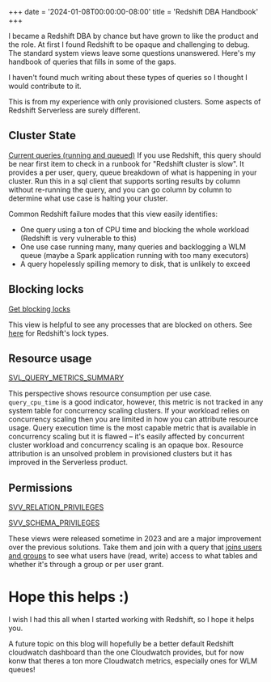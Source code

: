 +++
date = '2024-01-08T00:00:00-08:00'
title = 'Redshift DBA Handbook'
+++

I became a Redshift DBA by chance but have grown to like the product and the role. At first I found Redshift to be opaque and challenging to debug. The standard system views leave some questions unanswered. Here's my handbook of queries that fills in some of the gaps.

I haven't found much writing about these types of queries so I thought I would contribute to it.

This is from my experience with only provisioned clusters. Some aspects of Redshift Serverless are surely different.

## Cluster State
[Current queries (running and queued)](https://github.com/awslabs/amazon-redshift-utils/blob/master/src/AdminScripts/running_queues.sql)
If you use Redshift, this query should be near first item to check in a runbook for "Redshift cluster is slow".
It provides a per user, query, queue breakdown of what is happening in your cluster. Run this in a sql client that supports sorting results by column without re-running the query, and you can go column by column to determine what use case is halting your cluster.

Common Redshift failure modes that this view easily identifies:
- One query using a ton of CPU time and blocking the whole workload (Redshift is very vulnerable to this)
- One use case running many, many queries and backlogging a WLM queue (maybe a Spark application running with too many executors)
- A query hopelessly spilling memory to disk, that is unlikely to exceed

## Blocking locks
[Get blocking locks](https://github.com/awslabs/amazon-redshift-utils/blob/master/src/AdminViews/v_get_blocking_locks.sql)

This view is helpful to see any processes that are blocked on others. See [here](https://repost.aws/knowledge-center/prevent-locks-blocking-queries-redshift) for Redshift's lock types.

## Resource usage
[SVL_QUERY_METRICS_SUMMARY](https://docs.aws.amazon.com/redshift/latest/dg/r_SVL_QUERY_METRICS_SUMMARY.html)

This perspective shows resource consumption per use case. `query_cpu_time` is a good indicator, however, this metric is not tracked in any system table for concurrency scaling clusters. If your workload relies on concurrency scaling then you are limited in how you can attribute resource usage. Query execution time is the most capable metric that is available in concurrency scaling but it is flawed – it's easily affected by concurrent cluster workload and concurrency scaling is an opaque box. Resource attribution is an unsolved problem in provisioned clusters but it has improved in the Serverless product.

## Permissions
[SVV_RELATION_PRIVILEGES](https://docs.aws.amazon.com/redshift/latest/dg/r_SVV_RELATION_PRIVILEGES.html)

[SVV_SCHEMA_PRIVILEGES](https://docs.aws.amazon.com/redshift/latest/dg/r_SVV_SCHEMA_PRIVILEGES.html)

These views were released sometime in 2023 and are a major improvement over the previous solutions.
Take them and join with a query that [joins users and groups](https://stackoverflow.com/questions/51913807/redshift-how-to-list-all-users-in-a-group) to see what users have (read, write) access to what tables and whether it's through a group or per user grant.

# Hope this helps :)
I wish I had this all when I started working with Redshift, so I hope it helps you.

A future topic on this blog will hopefully be a better default Redshift cloudwatch dashboard than the one Cloudwatch provides, but for now konw that theres a ton more Cloudwatch metrics, especially ones for WLM queues!
